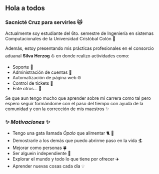 ## Hola a todos 

### Sacnicté Cruz para servirles :cat:

Actualmente soy estudiante del 6to. semestre de Ingeniería en sistemas Computacionales de la Universidad Cristóbal Colón :book:

Además, estoy presentando mis prácticas profesionales en el consorcio aduanal **Silva Herzog** :boat: en donde realizo actividades como:

* Soporte :wrench: 
* Administración de cuentas :e-mail:
* Automatización de página web :globe_with_meridians:
* Control de tickets :page_facing_up:
* Ente otros... :office:

Se que aun tengo mucho que aprender sobre mi carrera como tal pero espero seguir formándome con el paso del tiempo con ayuda de la comunidad y con la corrección de mis maestros :sparkles:

### :sparkles: *Motivaciones* :sparkles:

* Tengo una gata llamada *Ópalo* que alimentar :cat2: :sparkling_heart:
* Demostrarle a los demás que puedo abrirme paso en la vida :surfer:
* Mejorar como personas :four_leaf_clover:
* Ser alguein independiente :leaves:
* Explorar el mundo y todo lo que tiene por ofrecer :airplane:
* Aprender nuevas cosas cada día :bulb:

